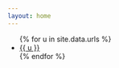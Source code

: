 ```yaml
---
layout: home
---
```

<ul>
{% for u in site.data.urls %}<li><a href="{{ u }}">{{ u }}</a></li>
{% endfor %}
</ul>
